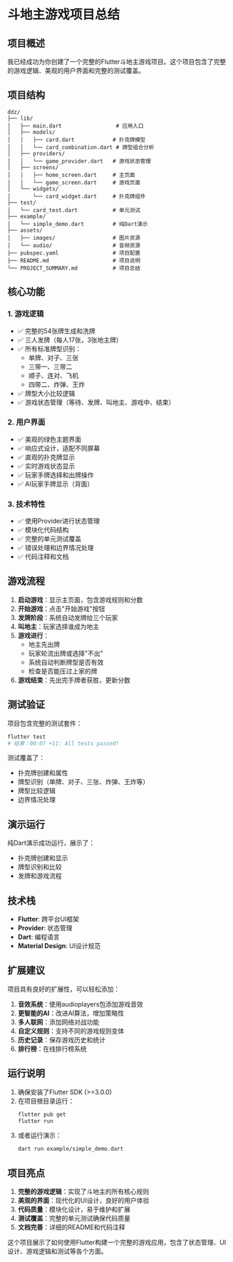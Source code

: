 # 斗地主游戏项目总结

## 项目概述

我已经成功为你创建了一个完整的Flutter斗地主游戏项目。这个项目包含了完整的游戏逻辑、美观的用户界面和完整的测试覆盖。

## 项目结构

```
ddz/
├── lib/
│   ├── main.dart                 # 应用入口
│   ├── models/
│   │   ├── card.dart            # 扑克牌模型
│   │   └── card_combination.dart # 牌型组合分析
│   ├── providers/
│   │   └── game_provider.dart   # 游戏状态管理
│   ├── screens/
│   │   ├── home_screen.dart     # 主页面
│   │   └── game_screen.dart     # 游戏页面
│   └── widgets/
│       └── card_widget.dart     # 扑克牌组件
├── test/
│   └── card_test.dart           # 单元测试
├── example/
│   └── simple_demo.dart         # 纯Dart演示
├── assets/
│   ├── images/                  # 图片资源
│   └── audio/                   # 音频资源
├── pubspec.yaml                 # 项目配置
├── README.md                    # 项目说明
└── PROJECT_SUMMARY.md           # 项目总结
```

## 核心功能

### 1. 游戏逻辑
- ✅ 完整的54张牌生成和洗牌
- ✅ 三人发牌（每人17张，3张地主牌）
- ✅ 所有标准牌型识别：
  - 单牌、对子、三张
  - 三带一、三带二
  - 顺子、连对、飞机
  - 四带二、炸弹、王炸
- ✅ 牌型大小比较逻辑
- ✅ 游戏状态管理（等待、发牌、叫地主、游戏中、结束）

### 2. 用户界面
- ✅ 美观的绿色主题界面
- ✅ 响应式设计，适配不同屏幕
- ✅ 直观的扑克牌显示
- ✅ 实时游戏状态显示
- ✅ 玩家手牌选择和出牌操作
- ✅ AI玩家手牌显示（背面）

### 3. 技术特性
- ✅ 使用Provider进行状态管理
- ✅ 模块化代码结构
- ✅ 完整的单元测试覆盖
- ✅ 错误处理和边界情况处理
- ✅ 代码注释和文档

## 游戏流程

1. **启动游戏**：显示主页面，包含游戏规则和分数
2. **开始游戏**：点击"开始游戏"按钮
3. **发牌阶段**：系统自动发牌给三个玩家
4. **叫地主**：玩家选择谁成为地主
5. **游戏进行**：
   - 地主先出牌
   - 玩家轮流出牌或选择"不出"
   - 系统自动判断牌型是否有效
   - 检查是否能压过上家的牌
6. **游戏结束**：先出完手牌者获胜，更新分数

## 测试验证

项目包含完整的测试套件：

```bash
flutter test
# 结果：00:07 +11: All tests passed!
```

测试覆盖了：
- 扑克牌创建和属性
- 牌型识别（单牌、对子、三张、炸弹、王炸等）
- 牌型比较逻辑
- 边界情况处理

## 演示运行

纯Dart演示成功运行，展示了：
- 扑克牌创建和显示
- 牌型识别和比较
- 发牌和游戏流程

## 技术栈

- **Flutter**: 跨平台UI框架
- **Provider**: 状态管理
- **Dart**: 编程语言
- **Material Design**: UI设计规范

## 扩展建议

项目具有良好的扩展性，可以轻松添加：

1. **音效系统**：使用audioplayers包添加游戏音效
2. **更智能的AI**：改进AI算法，增加策略性
3. **多人联网**：添加网络对战功能
4. **自定义规则**：支持不同的游戏规则变体
5. **历史记录**：保存游戏历史和统计
6. **排行榜**：在线排行榜系统

## 运行说明

1. 确保安装了Flutter SDK (>=3.0.0)
2. 在项目根目录运行：
   ```bash
   flutter pub get
   flutter run
   ```
3. 或者运行演示：
   ```bash
   dart run example/simple_demo.dart
   ```

## 项目亮点

1. **完整的游戏逻辑**：实现了斗地主的所有核心规则
2. **美观的界面**：现代化的UI设计，良好的用户体验
3. **代码质量**：模块化设计，易于维护和扩展
4. **测试覆盖**：完整的单元测试确保代码质量
5. **文档完善**：详细的README和代码注释

这个项目展示了如何使用Flutter构建一个完整的游戏应用，包含了状态管理、UI设计、游戏逻辑和测试等各个方面。 